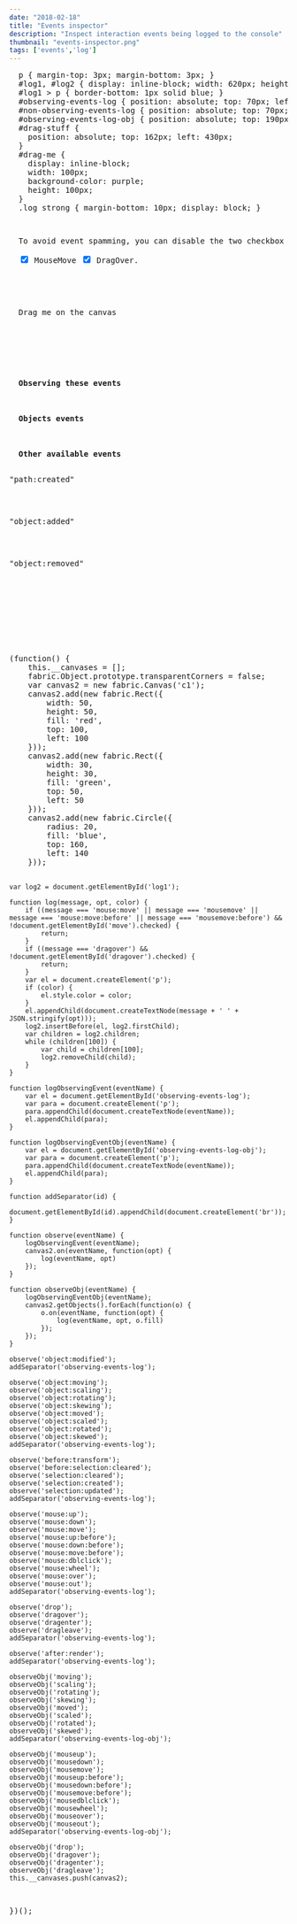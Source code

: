 ```yaml
---
date: "2018-02-18"
title: "Events inspector"
description: "Inspect interaction events being logged to the console"
thumbnail: "events-inspector.png"
tags: ['events','log']
---
```


<div
  class="codepen-later"
  data-editable="true"
  data-height="500"
  data-default-tab="result"
  data-prefill='{
    "scripts": ["https://unpkg.com/fabric@4.0.0-rc.1/dist/fabric.js", "https://cdnjs.cloudflare.com/ajax/libs/lodash.js/4.17.15/lodash.js"]
  }'
>
<pre data-lang="css" data-options-autoprefixer="true">
  p { margin-top: 3px; margin-bottom: 3px; }
  #log1, #log2 { display: inline-block; width: 620px; height: 260px; overflow-y: scroll; overflow-x: scroll; font-family: monospace; font-size: 11px; }
  #log1 > p { border-bottom: 1px solid blue; }
  #observing-events-log { position: absolute; top: 70px; left: 650px }
  #non-observing-events-log { position: absolute; top: 70px; left: 840px; }
  #observing-events-log-obj { position: absolute; top: 190px; left: 840px; }
  #drag-stuff {
    position: absolute; top: 162px; left: 430px;
  }
  #drag-me {
    display: inline-block;
    width: 100px;
    background-color: purple;
    height: 100px;
  }
  .log strong { margin-bottom: 10px; display: block; }
</pre>
<pre data-lang="html">
<p>
  To avoid event spamming, you can disable the two checkbox below.<br />
  <input type="checkbox" id="move" checked /> MouseMove <input type="checkbox" id="dragover" checked /> DragOver.
</p>
<canvas id="c1" width="400" height="250"></canvas>

<div id="drag-stuff" class="log">
  Drag me on the canvas<br /><br />
  <div id="drag-me" draggable="true" ondragstart="event.dataTransfer.setData('text/plain', '')"></div>
</div>

<div id="observing-events-log" class="log">
  <strong>Observing these events</strong>
</div>

<div id="observing-events-log-obj" class="log">
  <strong>Objects events</strong>
</div>

<div id="non-observing-events-log" class="log">
  <strong>Other available events</strong>
  <p>"path:created"</p>
  <p>"object:added"</p>
  <p>"object:removed"</p>
</div>

<div>
  <div id="log1">&nbsp;</div>
</div>
</pre>
<pre data-lang="js">
(function() {
	this.__canvases = [];
	fabric.Object.prototype.transparentCorners = false;
	var canvas2 = new fabric.Canvas('c1');
	canvas2.add(new fabric.Rect({
		width: 50,
		height: 50,
		fill: 'red',
		top: 100,
		left: 100
	}));
	canvas2.add(new fabric.Rect({
		width: 30,
		height: 30,
		fill: 'green',
		top: 50,
		left: 50
	}));
	canvas2.add(new fabric.Circle({
		radius: 20,
		fill: 'blue',
		top: 160,
		left: 140
	}));

	var log2 = document.getElementById('log1');

	function log(message, opt, color) {
		if ((message === 'mouse:move' || message === 'mousemove' || message === 'mouse:move:before' || message === 'mousemove:before') && !document.getElementById('move').checked) {
			return;
		}
		if ((message === 'dragover') && !document.getElementById('dragover').checked) {
			return;
		}
		var el = document.createElement('p');
		if (color) {
			el.style.color = color;
		}
		el.appendChild(document.createTextNode(message + ' ' + JSON.stringify(opt)));
		log2.insertBefore(el, log2.firstChild);
		var children = log2.children;
		while (children[100]) {
			var child = children[100];
			log2.removeChild(child);
		}
	}

	function logObservingEvent(eventName) {
		var el = document.getElementById('observing-events-log');
		var para = document.createElement('p');
		para.appendChild(document.createTextNode(eventName));
		el.appendChild(para);
	}

	function logObservingEventObj(eventName) {
		var el = document.getElementById('observing-events-log-obj');
		var para = document.createElement('p');
		para.appendChild(document.createTextNode(eventName));
		el.appendChild(para);
	}

	function addSeparator(id) {
		document.getElementById(id).appendChild(document.createElement('br'));
	}

	function observe(eventName) {
		logObservingEvent(eventName);
		canvas2.on(eventName, function(opt) {
			log(eventName, opt)
		});
	}

	function observeObj(eventName) {
		logObservingEventObj(eventName);
		canvas2.getObjects().forEach(function(o) {
			o.on(eventName, function(opt) {
				log(eventName, opt, o.fill)
			});
		});
	}

	observe('object:modified');
	addSeparator('observing-events-log');

	observe('object:moving');
	observe('object:scaling');
	observe('object:rotating');
	observe('object:skewing');
	observe('object:moved');
	observe('object:scaled');
	observe('object:rotated');
	observe('object:skewed');
	addSeparator('observing-events-log');

	observe('before:transform');
	observe('before:selection:cleared');
	observe('selection:cleared');
	observe('selection:created');
	observe('selection:updated');
	addSeparator('observing-events-log');

	observe('mouse:up');
	observe('mouse:down');
	observe('mouse:move');
	observe('mouse:up:before');
	observe('mouse:down:before');
	observe('mouse:move:before');
	observe('mouse:dblclick');
	observe('mouse:wheel');
	observe('mouse:over');
	observe('mouse:out');
	addSeparator('observing-events-log');

	observe('drop');
	observe('dragover');
	observe('dragenter');
	observe('dragleave');
	addSeparator('observing-events-log');

	observe('after:render');
	addSeparator('observing-events-log');

	observeObj('moving');
	observeObj('scaling');
	observeObj('rotating');
	observeObj('skewing');
	observeObj('moved');
	observeObj('scaled');
	observeObj('rotated');
	observeObj('skewed');
	addSeparator('observing-events-log-obj');

	observeObj('mouseup');
	observeObj('mousedown');
	observeObj('mousemove');
	observeObj('mouseup:before');
	observeObj('mousedown:before');
	observeObj('mousemove:before');
	observeObj('mousedblclick');
	observeObj('mousewheel');
	observeObj('mouseover');
	observeObj('mouseout');
	addSeparator('observing-events-log-obj');

	observeObj('drop');
	observeObj('dragover');
	observeObj('dragenter');
	observeObj('dragleave');
	this.__canvases.push(canvas2);
})();
</pre>
</div>
